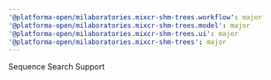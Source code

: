 ```yaml
---
'@platforma-open/milaboratories.mixcr-shm-trees.workflow': major
'@platforma-open/milaboratories.mixcr-shm-trees.model': major
'@platforma-open/milaboratories.mixcr-shm-trees.ui': major
'@platforma-open/milaboratories.mixcr-shm-trees': major
---
```


Sequence Search Support
